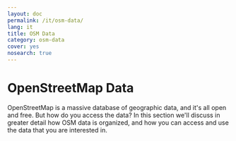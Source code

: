 ```yaml
---
layout: doc
permalink: /it/osm-data/
lang: it
title: OSM Data
category: osm-data
cover: yes
nosearch: true
---
```


OpenStreetMap Data
==================
OpenStreetMap is a massive database of geographic data, and it's all open and free. But how do 
you access the data? In this section we'll discuss in greater detail how OSM data is organized,
and how you can access and use the data that you are interested in.

<!--
We'll cover:

-	OSM Data: An Overview
-	Geographic File Formats and the .osm file
-	Getting Data
-	OSM Data and Databases
-	Manipulating OSM files with Osmosis
-	The OverPass API

-->